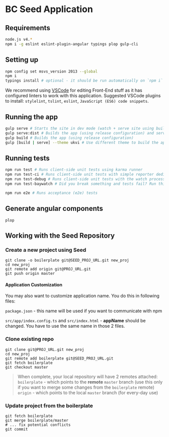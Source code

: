 # BC Seed Application

## Requirements

```sh
node.js v4.*
npm i -g eslint eslint-plugin-angular typings plop gulp-cli
```

## Setting up

```sh
npm config set msvs_version 2013 --global
npm i
typings install # optional - it should be run automatically on `npm i`
```

We recommend using [VSCode](https://code.visualstudio.com/) for editing Front-End stuff as it has configured linters to work with this application.
Suggested VSCode plugins to install: `stylelint`, `tslint`, `eslint`, `JavaScript (ES6) code snippets`.

## Running the app

```sh
gulp serve # Starts the site in dev mode (watch + serve site using built-in web server)
gulp serve:dist # Builds the app (using release configuration) and serve it using built-in web server
gulp build # Builds the app (using release configuration)
gulp [build | serve] --theme ukvi # Use different theme to build the app
```

## Running tests

```sh
npm run test # Runs client-side unit tests using karma runner
npm run test-ci # Runs client-side unit tests with simple reporter dedicated for CI
npm run test-debug # Runs client-side unit tests with the watch process (tests will rerun, when you save changes)
npm run test-baywatch # Did you break something and tests fail? Run this. Adds really verbose logging.

npm run e2e # Runs acceptance (e2e) tests
```

## Generate angular components

`plop`
 

## Working with the Seed Repository

### Create a new project using Seed

```
git clone -o boilerplate git@SEED_PROJ_URL.git new_proj
cd new_proj
git remote add origin git@PROJ_URL.git
git push origin master
```

#### Application Customization

You may also want to customize application name. You do this in following files:

`package.json` - this name will be used if you want to communicate with npm

`src/app/index.config.ts` and `src/index.html` - **appName** should be changed. You have to use the same name in those 2 files.

### Clone existing repo

```
git clone git@PROJ_URL.git new_proj
cd new_proj
git remote add boilerplate git@SEED_PROJ_URL.git
git fetch boilerplate
git checkout master
```

> When complete, your local repository will have 2 remotes attached:
> `boilerplate` - which points to the **remote** `master` branch (use this only if you want to merge some changes from the `boilerplate` remote)
> `origin` - which points to the local `master` branch (for every-day use)


### Update project from the boilerplate

```
git fetch boilerplate
git merge boilerplate/master
# ... fix potential conflicts
git commit
```
